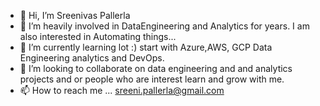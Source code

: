 - 👋 Hi, I’m Sreenivas Pallerla
- 👀 I’m heavily involved in DataEngineering and Analytics for years. I am also interested in Automating things...
- 🌱 I’m currently learning lot :) start with Azure,AWS, GCP Data Engineering analytics and DevOps.
- 💞️ I’m looking to collaborate on data engineering and and analytics projects and or people who are interest learn and grow with me. 
- 📫 How to reach me ... sreeni.pallerla@gmail.com
      
<!---
nivpal/nivpal is a ✨ special ✨ repository because its `README.md` (this file) appears on your GitHub profile.
You can click the Preview link to take a look at your changes.
--->
